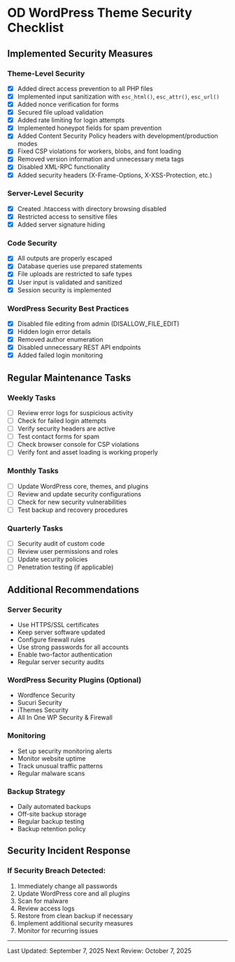 # OD WordPress Theme Security Checklist

## Implemented Security Measures

###  Theme-Level Security
- [x] Added direct access prevention to all PHP files
- [x] Implemented input sanitization with `esc_html()`, `esc_attr()`, `esc_url()`
- [x] Added nonce verification for forms
- [x] Secured file upload validation
- [x] Added rate limiting for login attempts
- [x] Implemented honeypot fields for spam prevention
- [x] Added Content Security Policy headers with development/production modes
- [x] Fixed CSP violations for workers, blobs, and font loading
- [x] Removed version information and unnecessary meta tags
- [x] Disabled XML-RPC functionality
- [x] Added security headers (X-Frame-Options, X-XSS-Protection, etc.)

###  Server-Level Security
- [x] Created .htaccess with directory browsing disabled
- [x] Restricted access to sensitive files
- [x] Added server signature hiding

###  Code Security
- [x] All outputs are properly escaped
- [x] Database queries use prepared statements
- [x] File uploads are restricted to safe types
- [x] User input is validated and sanitized
- [x] Session security is implemented

###  WordPress Security Best Practices
- [x] Disabled file editing from admin (DISALLOW_FILE_EDIT)
- [x] Hidden login error details
- [x] Removed author enumeration
- [x] Disabled unnecessary REST API endpoints
- [x] Added failed login monitoring

## Regular Maintenance Tasks

### Weekly Tasks
- [ ] Review error logs for suspicious activity
- [ ] Check for failed login attempts
- [ ] Verify security headers are active
- [ ] Test contact forms for spam
- [ ] Check browser console for CSP violations
- [ ] Verify font and asset loading is working properly

### Monthly Tasks
- [ ] Update WordPress core, themes, and plugins
- [ ] Review and update security configurations
- [ ] Check for new security vulnerabilities
- [ ] Test backup and recovery procedures

### Quarterly Tasks
- [ ] Security audit of custom code
- [ ] Review user permissions and roles
- [ ] Update security policies
- [ ] Penetration testing (if applicable)

## Additional Recommendations

### Server Security
- Use HTTPS/SSL certificates
- Keep server software updated
- Configure firewall rules
- Use strong passwords for all accounts
- Enable two-factor authentication
- Regular server security audits

### WordPress Security Plugins (Optional)
- Wordfence Security
- Sucuri Security
- iThemes Security
- All In One WP Security & Firewall

### Monitoring
- Set up security monitoring alerts
- Monitor website uptime
- Track unusual traffic patterns
- Regular malware scans

### Backup Strategy
- Daily automated backups
- Off-site backup storage
- Regular backup testing
- Backup retention policy

## Security Incident Response

### If Security Breach Detected:
1. Immediately change all passwords
2. Update WordPress core and all plugins
3. Scan for malware
4. Review access logs
5. Restore from clean backup if necessary
6. Implement additional security measures
7. Monitor for recurring issues


---
Last Updated: September 7, 2025
Next Review: October 7, 2025
